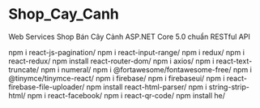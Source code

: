 # Shop_Cay_Canh
Web Services Shop Bán Cây Cảnh ASP.NET Core 5.0 chuẩn RESTful API

npm i react-js-pagination/
npm i react-input-range/
npm i redux/
npm i react-redux/
npm install react-router-dom/
npm i axios/
npm i react-text-truncate/
npm i numeral/
npm i @fortawesome/fontawesome-free/
 npm i @tinymce/tinymce-react/
 npm i firebase/
 npm i firebaseui/
 npm i react-firebase-file-uploader/
 npm install react-html-parser/
 npm i string-strip-html/
 npm i react-facebook/
 npm i react-qr-code/
 npm install he/
 
